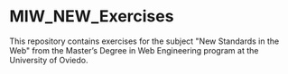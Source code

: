 # MIW_NEW_Exercises
This repository contains exercises for the subject "New Standards in the Web" from the Master’s Degree in Web Engineering program at the University of Oviedo.
